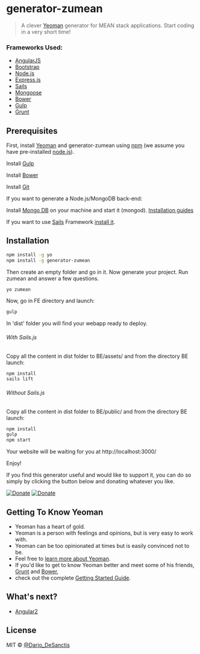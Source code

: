 # generator-zumean

> A clever [Yeoman](http://yeoman.io) generator for MEAN stack applications. Start coding in a very short time!

### Frameworks Used:
- [AngularJS](https://angular.io/)
- [Bootstrap](http://getbootstrap.com/)
- [Node.js](https://nodejs.org/)
- [Express.js](http://expressjs.com/)
- [Sails](http://sailsjs.org/)
- [Mongoose](http://mongoosejs.com/)
- [Bower](https://bower.io/)
- [Gulp](http://gulpjs.com/)
- [Grunt](http://gruntjs.com/)


## Prerequisites

First, install [Yeoman](http://yeoman.io) and generator-zumean using [npm](https://www.npmjs.com/) (we assume you have pre-installed [node.js](https://nodejs.org/)).

Install [Gulp](http://gulpjs.com/)

Install [Bower](https://bower.io/)

Install [Git](https://git-scm.com/)

If you want to generate a Node.js/MongoDB back-end:

Install [Mongo DB](www.mongodb.com) on your machine and start it (mongod). [Installation guides](http://docs.mongodb.org/manual/installation/)

If you want to use [Sails](http://sailsjs.org/) Framework [install it](http://sailsjs.org/get-started).


## Installation


```bash
npm install -g yo
npm install -g generator-zumean
```

Then create an empty folder and go in it. Now generate your project. Run zumean and answer a few questions.

```bash
yo zumean
```

Now, go in FE directory and launch:
```bash
gulp
```

In 'dist' folder you will find your webapp ready to deploy. 

###### With Sails.js
Copy all the content in dist folder to BE/assets/ and from the directory BE launch:
```bash
npm install
sails lift
```

###### Without Sails.js
Copy all the content in dist folder to BE/public/ and from the directory BE launch:
```bash
npm install
gulp
npm start
```

Your website will be waiting for you at http://localhost:3000/

Enjoy!

If you find this generator useful and would like to support it, you can do so simply by clicking the button below and donating whatever you like.

[![Donate](https://img.shields.io/badge/Donate-PayPal-green.svg)](https://www.paypal.me/dariodesanctis)
[![Donate](https://img.shields.io/badge/Donate-Bitcoin-blue.svg)](# "bitcoin:37dcoTE2k9YL7twemzP1vddcTbTpLBKhvG")

## Getting To Know Yeoman

 * Yeoman has a heart of gold.
 * Yeoman is a person with feelings and opinions, but is very easy to work with.
 * Yeoman can be too opinionated at times but is easily convinced not to be.
 * Feel free to [learn more about Yeoman](http://yeoman.io/).
 * If you'd like to get to know Yeoman better and meet some of his friends, [Grunt](http://gruntjs.com) and [Bower](http://bower.io), 
 * check out the complete [Getting Started Guide](https://github.com/yeoman/yeoman/wiki/Getting-Started).
 
## What's next?
- [Angular2](https://angularjs.org/)


## License

MIT © [@Dario_DeSanctis](https://twitter.com/Dario_DeSanctis)


